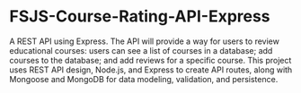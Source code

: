 # FSJS-Course-Rating-API-Express
A REST API using Express. The API will provide a way for users to review educational courses: users can see a list of courses in a database; add courses to the database; and add reviews for a specific course. This project uses REST API design, Node.js, and Express to create API routes, along with Mongoose and MongoDB for data modeling, validation, and persistence.
